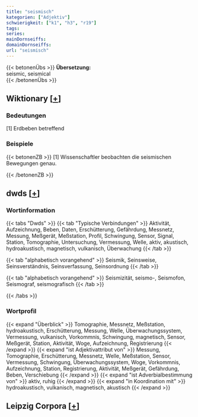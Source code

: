 ```yaml
---
title: "seismisch"
kategorien: ["Adjektiv"]
schwierigkeit: ["k1", "h3", "r19"]
tags:
series:
mainDornseiffs:
domainDornseiffs:
url: "seismisch"
---
```


{{< betonenÜbs >}}
**Übersetzung:**  
seismic, seismical  
{{< /betonenÜbs >}}

## Wiktionary [[+](https://de.wiktionary.org/wiki/seismisch)]

### Bedeutungen
[1] Erdbeben betreffend  

### Beispiele
{{< betonenZB >}}
[1] Wissenschaftler beobachten die seismischen Bewegungen genau.  

{{< /betonenZB >}}


## dwds [[+](https://www.dwds.de/wb/seismisch)]

### Wortinformation
{{< tabs "Dwds" >}}
{{< tab "Typische Verbindungen" >}}
Aktivität, Aufzeichnung, Beben, Daten, Erschütterung, Gefährdung, Messnetz, Messung, Meßgerät, Meßstation, Profil, Schwingung, Sensor, Signal, Station, Tomographie, Untersuchung, Vermessung, Welle, aktiv, akustisch, hydroakustisch, magnetisch, vulkanisch, Überwachung
{{< /tab >}}

{{< tab "alphabetisch vorangehend" >}}
Seismik, Seinsweise, Seinsverständnis, Seinsverfassung, Seinsordnung
{{< /tab >}}

{{< tab "alphabetisch vorangehend" >}}
Seismizität, seismo-, Seismofon, Seismograf, seismografisch
{{< /tab >}}

{{< /tabs >}}

### Wortprofil
{{< expand "Überblick" >}} Tomographie, Messnetz, Meßstation, hydroakustisch, Erschütterung, Messung, Welle, Überwachungssystem, Vermessung, vulkanisch, Vorkommnis, Schwingung, magnetisch, Sensor, Meßgerät, Station, Aktivität, Woge, Aufzeichnung, Registrierung {{< /expand >}}
{{< expand "ist Adjektivattribut von" >}} Messung, Tomographie, Erschütterung, Messnetz, Welle, Meßstation, Sensor, Vermessung, Schwingung, Überwachungssystem, Woge, Vorkommnis, Aufzeichnung, Station, Registrierung, Aktivität, Meßgerät, Gefährdung, Beben, Verschiebung {{< /expand >}}
{{< expand "ist Adverbialbestimmung von" >}} aktiv, ruhig {{< /expand >}}
{{< expand "in Koordination mit" >}} hydroakustisch, vulkanisch, magnetisch, akustisch {{< /expand >}}

## Leipzig Corpora [[+](https://corpora.uni-leipzig.de/en/res?word=seismisch&corpusId=deu_newscrawl-public_2018)]

